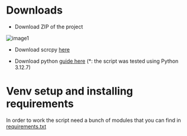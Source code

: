 # Downloads
* Download ZIP of the project

![image1](https://i.imgur.com/DEwNATx.png)

* Download scrcpy [here](https://github.com/Genymobile/scrcpy/blob/master/doc/linux.md)

* Download python [guide here](https://docs.python-guide.org/starting/install3/linux/)
(*: the script was tested using Python 3.12.7)

# Venv setup and installing requirements
In order to work the script need a bunch of modules that you can find in [requirements.txt](https://github.com/maikuITA/WolvesvilleADBOT/blob/main/requirements_linux.txt)
